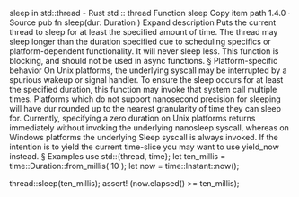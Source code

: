 sleep in std::thread - Rust
std
::
thread
Function
sleep
Copy item path
1.4.0
·
Source
pub fn sleep(dur:
Duration
)
Expand description
Puts the current thread to sleep for at least the specified amount of time.
The thread may sleep longer than the duration specified due to scheduling
specifics or platform-dependent functionality. It will never sleep less.
This function is blocking, and should not be used in
async
functions.
§
Platform-specific behavior
On Unix platforms, the underlying syscall may be interrupted by a
spurious wakeup or signal handler. To ensure the sleep occurs for at least
the specified duration, this function may invoke that system call multiple
times.
Platforms which do not support nanosecond precision for sleeping will
have
dur
rounded up to the nearest granularity of time they can sleep for.
Currently, specifying a zero duration on Unix platforms returns immediately
without invoking the underlying
nanosleep
syscall, whereas on Windows
platforms the underlying
Sleep
syscall is always invoked.
If the intention is to yield the current time-slice you may want to use
yield_now
instead.
§
Examples
use
std::{thread, time};
let
ten_millis = time::Duration::from_millis(
10
);
let
now = time::Instant::now();

thread::sleep(ten_millis);
assert!
(now.elapsed() >= ten_millis);